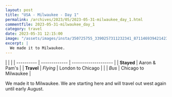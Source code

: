 ```yaml
---
layout: post
title: "USA - Milwaukee - Day 1"
permalink: /archives/2023/05/2023-05-31-milwaukee_day_1.html
commentfile: 2023-05-31-milwaukee_day_1
category: travel
date: 2023-05-31 12:15:00
image: "/assets/images/insta/350725755_3390257311232341_8711469394214234337_n_17978817107508117.jpg"
excerpt: |
  We made it to Milwaukee.
---
```


|            |               |
| ---------- | ------------- | -------------------- |
| **Stayed** | Aaron & Pam's |
| **Travel** | _Flying_      | London to Chicago    |
|            | _Bus_         | Chicago to Milwaukee |

We made it to Milwaukee. We are starting here and will travel out west again until early August.

